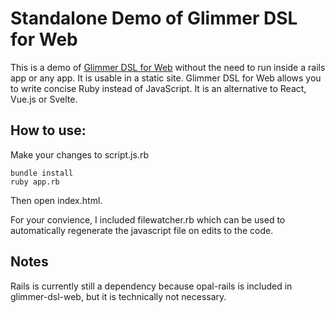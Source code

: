 # Standalone Demo of Glimmer DSL for Web

This is a demo of [Glimmer DSL for Web](https://github.com/AndyObtiva/glimmer-dsl-web) without the need to run inside a rails app or any app. It is usable in a static site.
Glimmer DSL for Web allows you to write concise Ruby instead of JavaScript. It is an alternative to React, Vue.js or Svelte.


## How to use:

Make your changes to script.js.rb

```
bundle install
ruby app.rb
```

Then open index.html.

For your convience, I included filewatcher.rb which can be used to automatically regenerate the javascript file on edits to the code.


## Notes
Rails is currently still a dependency because opal-rails is included in glimmer-dsl-web, but it is technically not necessary.

